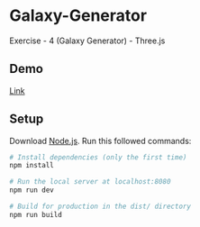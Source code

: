 # Galaxy-Generator
Exercise - 4 (Galaxy Generator) - Three.js

## Demo
[Link](http://sambyte.ir/threejs/exercise-4/index.html)

## Setup
Download [Node.js](https://nodejs.org/en/download/).
Run this followed commands:

``` bash
# Install dependencies (only the first time)
npm install

# Run the local server at localhost:8080
npm run dev

# Build for production in the dist/ directory
npm run build
```

